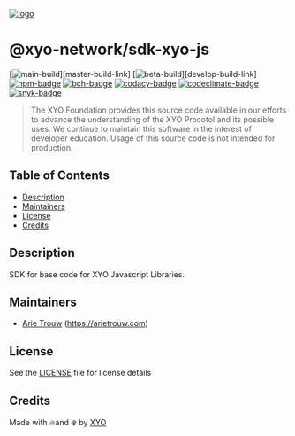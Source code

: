 [![logo][]](https://xyo.network)

# @xyo-network/sdk-xyo-js

[![main-build][]][master-build-link]
[![beta-build][]][develop-build-link]
[![npm-badge][]][npm-link]
[![bch-badge][]][bch-link]
[![codacy-badge][]][codacy-link]
[![codeclimate-badge][]][codeclimate-link]
[![snyk-badge][]][snyk-link]

> The XYO Foundation provides this source code available in our efforts to advance the understanding of the XYO Procotol and its possible uses. We continue to maintain this software in the interest of developer education. Usage of this source code is not intended for production.

## Table of Contents

-   [Description](#description)
-   [Maintainers](#maintainers)
-   [License](#license)
-   [Credits](#credits)

## Description

SDK for base code for XYO Javascript Libraries.

## Maintainers

-   [Arie Trouw](https://github.com/arietrouw) (https://arietrouw.com)

## License

See the [LICENSE](LICENSE) file for license details

## Credits

Made with 🔥and ❄️ by [XYO](https://xyo.network)

[logo]: https://cdn.xy.company/img/brand/XYO_full_colored.png

[main-build]: https://github.com/XYOracleNetwork/sdk-xyo-js/actions/workflows/build-main.yml/badge.svg
[main-build-link]: https://github.com/XYOracleNetwork/sdk-xyo-js/actions/workflows/build-main.yml

[beta-build]: https://github.com/xylabs/sdk-xyo-js/actions/workflows/build-beta.yml/badge.svg
[beta-build-link]: https://github.com/xylabs/sdk-xyo-js/actions/workflows/build-beta.yml

[npm-badge]: https://img.shields.io/npm/v/@xyo-network/sdk-xyo-js.svg
[npm-link]: https://www.npmjs.com/package/@xyo-network/sdk-xyo-js

[bch-badge]: https://bettercodehub.com/edge/badge/XYOracleNetwork/sdk-xyo-js?branch=main
[bch-link]: https://bettercodehub.com/results/XYOracleNetwork/sdk-xyo-js

[codacy-badge]: https://app.codacy.com/project/badge/Grade/5615b4dadee142f6b9a063e49637401f
[codacy-link]: https://www.codacy.com/gh/XYOracleNetwork/sdk-xyo-js/dashboard?utm_source=github.com&amp;utm_medium=referral&amp;utm_content=XYOracleNetwork/sdk-xyo-js&amp;utm_campaign=Badge_Grade

[codeclimate-badge]: https://api.codeclimate.com/v1/badges/2763b2f223ba8822d0f6/maintainability
[codeclimate-link]: https://codeclimate.com/github/XYOracleNetwork/sdk-xyo-js/maintainability

[snyk-badge]: https://snyk.io/test/github/XYOracleNetwork/sdk-xyo-js/badge.svg?targetFile=package.json
[snyk-link]: https://snyk.io/test/github/XYOracleNetwork/sdk-xyo-js?targetFile=package.json
